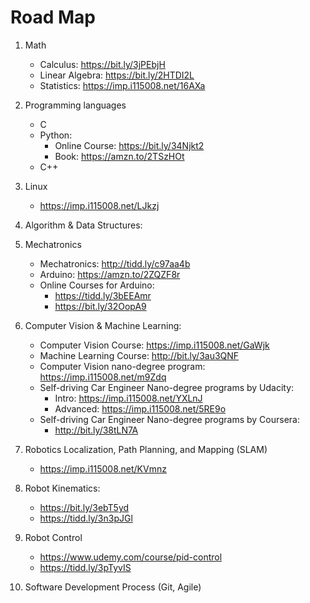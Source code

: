 # Road Map
1. Math
    * Calculus: https://bit.ly/3jPEbjH​
    * Linear Algebra: https://bit.ly/2HTDI2L​
    * Statistics: https://imp.i115008.net/16AXa​
2. Programming languages
    * C
    * Python:
        * Online Course: https://bit.ly/34Njkt2​
        * Book: https://amzn.to/2TSzHOt​
    * C++
3. Linux
    * https://imp.i115008.net/LJkzj​

4. Algorithm & Data Structures:

5. Mechatronics
    * Mechatronics: http://tidd.ly/c97aa4b​
    * Arduino: https://amzn.to/2ZQZF8r​
    * Online Courses for Arduino:
        *  https://tidd.ly/3bEEAmr​
        *  https://bit.ly/32OopA9​

6. Computer Vision & Machine Learning:
    * Computer Vision Course: https://imp.i115008.net/GaWjk​
    * Machine Learning Course: http://bit.ly/3au3QNF​
    * Computer Vision nano-degree program: https://imp.i115008.net/m9Zdq​
    * Self-driving Car Engineer Nano-degree programs by Udacity:
        * Intro: https://imp.i115008.net/YXLnJ​
        * Advanced: https://imp.i115008.net/5RE9o​
    * Self-driving Car Engineer Nano-degree programs by Coursera:
        * http://bit.ly/38tLN7A​

7. Robotics Localization, Path Planning, and Mapping (SLAM)
    * https://imp.i115008.net/KVmnz​

8. Robot Kinematics:
    * https://bit.ly/3ebT5yd​
    * https://tidd.ly/3n3pJGl​

9. Robot Control
    * https://www.udemy.com/course/pid-control​
    * https://tidd.ly/3pTyvIS​

10. Software Development Process (Git, Agile)